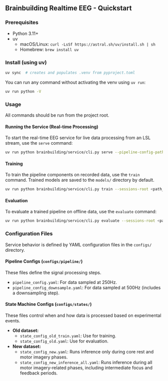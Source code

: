 ## Brainbuilding Realtime EEG - Quickstart

### Prerequisites
- Python 3.11+
- uv
  - macOS/Linux: `curl -LsSf https://astral.sh/uv/install.sh | sh`
  - Homebrew: `brew install uv`

### Install (using uv)
```bash
uv sync  # creates and populates .venv from pyproject.toml
```

You can run any command without activating the venv using `uv run`:
```bash
uv run python -V
```


### Usage

All commands should be run from the project root.

#### Running the Service (Real-time Processing)

To start the real-time EEG service for live data processing from an LSL stream, use the `serve` command:

```bash
uv run python brainbuilding/service/cli.py serve --pipeline-config-path <path_to_pipeline_config> --state-config-path <path_to_state_config> --sfreq <sfreq>
```

#### Training

To train the pipeline components on recorded data, use the `train` command. Trained models are saved to the `models/` directory by default.

```bash
uv run python brainbuilding/service/cli.py train --sessions-root <path_to_data> --pipeline-config-path <path_to_pipeline_config> --state-config-path <path_to_state_config> --sfreq <sfreq>
```

#### Evaluation

To evaluate a trained pipeline on offline data, use the `evaluate` command:

```bash
uv run python brainbuilding/service/cli.py evaluate --sessions-root <path_to_data> --pipeline-config-path <path_to_pipeline_config> --state-config-path <path_to_state_config>
```

### Configuration Files

Service behavior is defined by YAML configuration files in the `configs/` directory.

#### Pipeline Configs (`configs/pipeline/`)

These files define the signal processing steps.

-   `pipeline_config.yaml`: For data sampled at 250Hz.
-   `pipeline_config_downsample.yaml`: For data sampled at 500Hz (includes a downsampling step).

#### State Machine Configs (`configs/states/`)

These files control when and how data is processed based on experimental events.

-   **Old dataset:**
    -   `state_config_old_train.yaml`: Use for training.
    -   `state_config_old.yaml`: Use for evaluation.
-   **New dataset:**
    -   `state_config_new.yaml`: Runs inference only during core rest and motor imagery phases.
    -   `state_config_new_inference_all.yaml`: Runs inference during all motor imagery-related phases, including intermediate focus and feedback periods.




